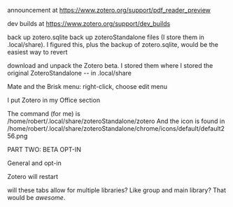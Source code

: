announcement at https://www.zotero.org/support/pdf_reader_preview 

dev builds at https://www.zotero.org/support/dev_builds

back up zotero.sqlite
back up zoteroStandalone files (I store them in .local/share). I figured this, plus the backup of zotero.sqlite, would be the easiest way to revert

download and unpack the Zotero beta. I stored them where I stored the original ZoteroStandalone -- in .local/share

Mate and the Brisk menu: right-click, choose edit menu

I put Zotero in my Office section

The command (for me) is /home/robert/.local/share/zoteroStandalone/zotero
And the icon is found in /home/robert/.local/share/zoteroStandalone/chrome/icons/default/default256.png


PART TWO: BETA OPT-IN

General and opt-in

Zotero will restart

will these tabs allow for multiple libraries? Like group and main library? That would be *awesome*.
